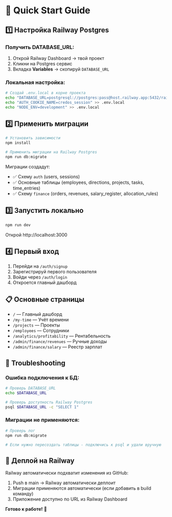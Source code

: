 # 🚀 Quick Start Guide

## 1️⃣ Настройка Railway Postgres

### Получить DATABASE_URL:
1. Открой Railway Dashboard → твой проект
2. Кликни на Postgres сервис
3. Вкладка **Variables** → скопируй `DATABASE_URL`

### Локальная настройка:
```bash
# Создай .env.local в корне проекта
echo "DATABASE_URL=postgresql://postgres:pass@host.railway.app:5432/railway" > .env.local
echo "AUTH_COOKIE_NAME=credos_session" >> .env.local
echo "NODE_ENV=development" >> .env.local
```

## 2️⃣ Применить миграции

```bash
# Установить зависимости
npm install

# Применить миграции на Railway Postgres
npm run db:migrate
```

Миграции создадут:
- ✅ Схему `auth` (users, sessions)
- ✅ Основные таблицы (employees, directions, projects, tasks, time_entries)
- ✅ Схему `finance` (orders, revenues, salary_register, allocation_rules)

## 3️⃣ Запустить локально

```bash
npm run dev
```

Открой http://localhost:3000

## 4️⃣ Первый вход

1. Перейди на `/auth/signup`
2. Зарегистрируй первого пользователя
3. Войди через `/auth/login`
4. Откроется главный дашборд

## 📋 Основные страницы

- `/` — Главный дашборд
- `/my-time` — Учёт времени
- `/projects` — Проекты
- `/employees` — Сотрудники
- `/analytics/profitability` — Рентабельность
- `/admin/finance/revenues` — Ручные доходы
- `/admin/finance/salary` — Реестр зарплат

## 🔧 Troubleshooting

### Ошибка подключения к БД:
```bash
# Проверь DATABASE_URL
echo $DATABASE_URL

# Проверь доступность Railway Postgres
psql $DATABASE_URL -c "SELECT 1"
```

### Миграции не применяются:
```bash
# Проверь лог
npm run db:migrate

# Если нужно пересоздать таблицы - подключись к psql и удали вручную
```

## 🚀 Деплой на Railway

Railway автоматически подхватит изменения из GitHub:
1. Push в main → Railway автоматически деплоит
2. Миграции применяются автоматически (если добавить в build команду)
3. Приложение доступно по URL из Railway Dashboard

**Готово к работе!** 🎉

